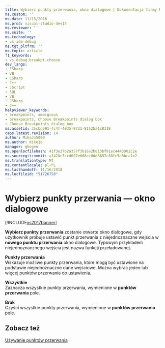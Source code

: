 ```yaml
---
title: Wybierz punkty przerwania, okno dialogowe | Dokumentacja firmy Microsoft
ms.custom: ''
ms.date: 11/15/2016
ms.prod: visual-studio-dev14
ms.reviewer: ''
ms.suite: ''
ms.technology:
- vs-ide-debug
ms.tgt_pltfrm: ''
ms.topic: article
f1_keywords:
- vs.debug.breakpt.choose
dev_langs:
- FSharp
- VB
- CSharp
- C++
- JScript
- SQL
- VB
- CSharp
- C++
helpviewer_keywords:
- breakpoints, ambiguous
- breakpoints, Choose Breakpoints dialog box
- Choose Breakpoints dialog box
ms.assetid: 35cbd591-4c4f-4035-8731-8162ba1c8318
caps.latest.revision: 14
author: MikeJo5000
ms.author: mikejo
manager: ghogen
ms.openlocfilehash: 41f3e27b2a357f3b16a2b813bf91ec4443902c2e
ms.sourcegitcommit: af428c7ccd007e668ec0dd8697c88fc5d8bca1e2
ms.translationtype: MT
ms.contentlocale: pl-PL
ms.lasthandoff: 11/16/2018
ms.locfileid: "51726758"
---
```

# <a name="choose-breakpoints-dialog-box"></a>Wybierz punkty przerwania — okno dialogowe
[!INCLUDE[vs2017banner](../includes/vs2017banner.md)]

**Wybierz punkty przerwania** zostanie otwarte okno dialogowe, gdy użytkownik próbuje ustawić punkt przerwania z niejednoznaczne wejścia w **nowego punktu przerwania** okno dialogowe. Typowym przykładem niejednoznacznego wejścia jest nazwa funkcji przeładowanej.  
  
 **Punkty przerwania**  
 Wskazuje możliwe punkty przerwania, które mogą być ustawione na podstawie niejednoznaczne dane wejściowe. Można wybrać jeden lub więcej punktów przerwania do ustawienia.  
  
 **Wszystkie**  
 Zaznacza wszystkie punkty przerwania, wymienione w **punktów przerwania** pole.  
  
 **Brak**  
 Czyści wszystkie punkty przerwania, wymienione w **punktów przerwania** pole.  
  
## <a name="see-also"></a>Zobacz też  
 [Używanie punktów przerwania](../debugger/using-breakpoints.md)



